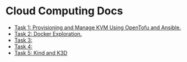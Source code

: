 # Cloud Computing Docs

- [Task 1: Provisioning and Manage KVM Using OpenTofu and Ansible.](/task1/)
- [Task 2: Docker Exploration.](/task2/)
- [Task 3:]()
- [Task 4:]()
- [Task 5: Kind and K3D](https://github.com/danielcristho/k3d-kind-exploration)